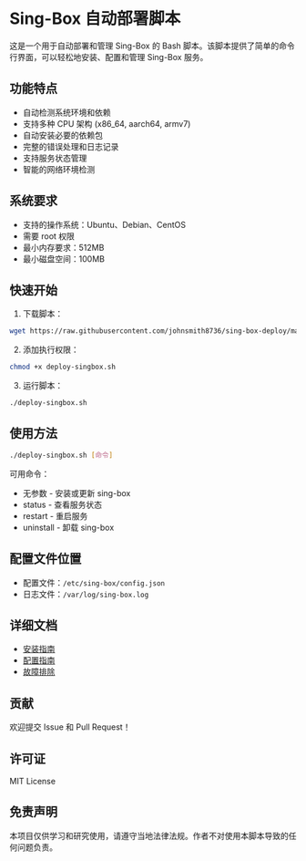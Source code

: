 # Sing-Box 自动部署脚本

这是一个用于自动部署和管理 Sing-Box 的 Bash 脚本。该脚本提供了简单的命令行界面，可以轻松地安装、配置和管理 Sing-Box 服务。

## 功能特点

- 自动检测系统环境和依赖
- 支持多种 CPU 架构 (x86_64, aarch64, armv7)
- 自动安装必要的依赖包
- 完整的错误处理和日志记录
- 支持服务状态管理
- 智能的网络环境检测

## 系统要求

- 支持的操作系统：Ubuntu、Debian、CentOS
- 需要 root 权限
- 最小内存要求：512MB
- 最小磁盘空间：100MB

## 快速开始

1. 下载脚本：
```bash
wget https://raw.githubusercontent.com/johnsmith8736/sing-box-deploy/main/deploy-singbox.sh
```

2. 添加执行权限：
```bash
chmod +x deploy-singbox.sh
```

3. 运行脚本：
```bash
./deploy-singbox.sh
```

## 使用方法

```bash
./deploy-singbox.sh [命令]
```

可用命令：
- 无参数     - 安装或更新 sing-box
- status     - 查看服务状态
- restart    - 重启服务
- uninstall  - 卸载 sing-box

## 配置文件位置

- 配置文件：`/etc/sing-box/config.json`
- 日志文件：`/var/log/sing-box.log`

## 详细文档

- [安装指南](docs/installation.md)
- [配置指南](docs/configuration.md)
- [故障排除](docs/troubleshooting.md)

## 贡献

欢迎提交 Issue 和 Pull Request！

## 许可证

MIT License

## 免责声明

本项目仅供学习和研究使用，请遵守当地法律法规。作者不对使用本脚本导致的任何问题负责。 